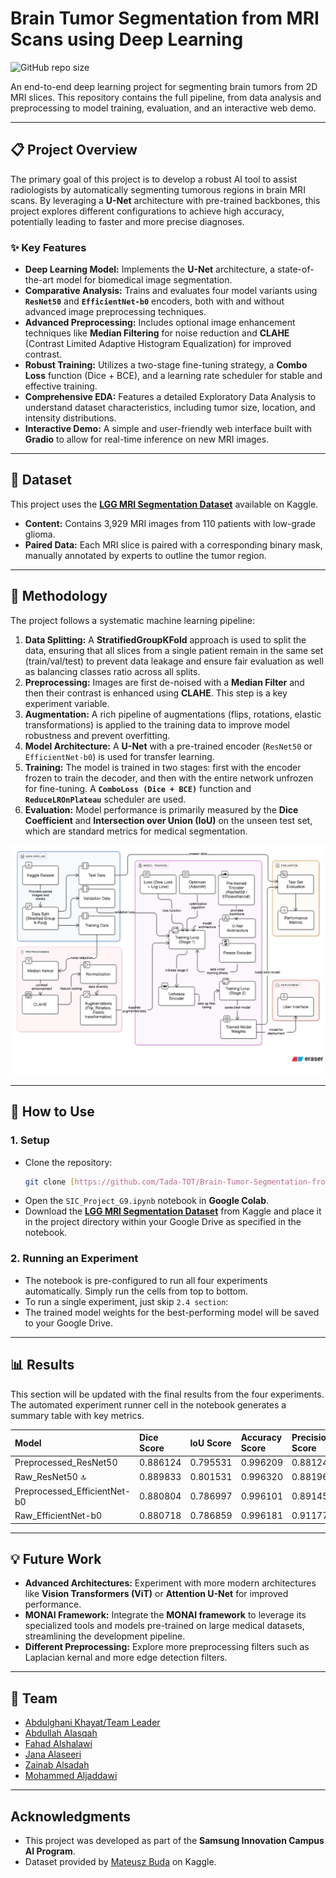# Brain Tumor Segmentation from MRI Scans using Deep Learning

![GitHub repo size](https://img.shields.io/github/repo-size/Tada-TOT/Brain-Tumor-Segmentation-from-MRI-Scans-using-DL)

An end-to-end deep learning project for segmenting brain tumors from 2D MRI slices. This repository contains the full pipeline, from data analysis and preprocessing to model training, evaluation, and an interactive web demo.

***

## 📋 Project Overview

The primary goal of this project is to develop a robust AI tool to assist radiologists by automatically segmenting tumorous regions in brain MRI scans. By leveraging a **U-Net** architecture with pre-trained backbones, this project explores different configurations to achieve high accuracy, potentially leading to faster and more precise diagnoses.

### ✨ Key Features
* **Deep Learning Model:** Implements the **U-Net** architecture, a state-of-the-art model for biomedical image segmentation.
* **Comparative Analysis:** Trains and evaluates four model variants using **`ResNet50`** and **`EfficientNet-b0`** encoders, both with and without advanced image preprocessing techniques.
* **Advanced Preprocessing:** Includes optional image enhancement techniques like **Median Filtering** for noise reduction and **CLAHE** (Contrast Limited Adaptive Histogram Equalization) for improved contrast.
* **Robust Training:** Utilizes a two-stage fine-tuning strategy, a **Combo Loss** function (Dice + BCE), and a learning rate scheduler for stable and effective training.
* **Comprehensive EDA:** Features a detailed Exploratory Data Analysis to understand dataset characteristics, including tumor size, location, and intensity distributions.
* **Interactive Demo:** A simple and user-friendly web interface built with **Gradio** to allow for real-time inference on new MRI images.

***

## 💾 Dataset

This project uses the **[LGG MRI Segmentation Dataset](https://www.kaggle.com/datasets/mateuszbuda/lgg-mri-segmentation)** available on Kaggle.

* **Content:** Contains 3,929 MRI images from 110 patients with low-grade glioma.
* **Paired Data:** Each MRI slice is paired with a corresponding binary mask, manually annotated by experts to outline the tumor region.

***

## 🔬 Methodology

The project follows a systematic machine learning pipeline:

1.  **Data Splitting:** A **StratifiedGroupKFold** approach is used to split the data, ensuring that all slices from a single patient remain in the same set (train/val/test) to prevent data leakage and ensure fair evaluation as well as balancing classes ratio across all splits.
2.  **Preprocessing:** Images are first de-noised with a **Median Filter** and then their contrast is enhanced using **CLAHE**. This step is a key experiment variable.
3.  **Augmentation:** A rich pipeline of augmentations (flips, rotations, elastic transformations) is applied to the training data to improve model robustness and prevent overfitting.
4.  **Model Architecture:** A **U-Net** with a pre-trained encoder (`ResNet50` or `EfficientNet-b0`) is used for transfer learning.
5.  **Training:** The model is trained in two stages: first with the encoder frozen to train the decoder, and then with the entire network unfrozen for fine-tuning. A **`ComboLoss (Dice + BCE)`** function and **`ReduceLROnPlateau`** scheduler are used.
6.  **Evaluation:** Model performance is primarily measured by the **Dice Coefficient** and **Intersection over Union (IoU)** on the unseen test set, which are standard metrics for medical segmentation.

![Segmentation Pipeline](assets/pipeline.png)
***

## 🚀 How to Use

### 1. Setup
* Clone the repository:
    ```bash
    git clone [https://github.com/Tada-TOT/Brain-Tumor-Segmentation-from-MRI-Scans-using-DL.git](https://github.com/Tada-TOT/Brain-Tumor-Segmentation-from-MRI-Scans-using-DL.git)
    ```
* Open the `SIC_Project_G9.ipynb` notebook in **Google Colab**.
* Download the **[LGG MRI Segmentation Dataset](https://www.kaggle.com/datasets/mateuszbuda/lgg-mri-segmentation)** from Kaggle and place it in the project directory within your Google Drive as specified in the notebook.

### 2. Running an Experiment
* The notebook is pre-configured to run all four experiments automatically. Simply run the cells from top to bottom.
* To run a single experiment, just skip `2.4 section`:
* The trained model weights for the best-performing model will be saved to your Google Drive.

***

## 📊 Results

This section will be updated with the final results from the four experiments. The automated experiment runner cell in the notebook generates a summary table with key metrics.

| Model | Dice Score | IoU Score | Accuracy Score | Precision Score | Recall Score | Best Val Loss |
| :--- | :--- | :--- | :--- | :--- | :--- | :---
| Preprocessed_ResNet50 | 0.886124 | 0.795531 | 0.996209 | 0.881243 | 0.891059 | 0.122466 |
| Raw_ResNet50 🔝| 0.889833 | 0.801531 | 0.996320 | 0.881961 | 0.897847 | 0.126476 |
| Preprocessed_EfficientNet-b0 | 0.880804 | 0.786997 | 0.996101 | 0.891450 | 0.870409 | 0.129262 |
| Raw_EfficientNet-b0 | 0.880718 | 0.786859 | 0.996181 | 0.911778 | 0.851704 | 0.140076 |

***

## 💡 Future Work

* **Advanced Architectures:** Experiment with more modern architectures like **Vision Transformers (ViT)** or **Attention U-Net** for improved performance.
* **MONAI Framework:** Integrate the **MONAI framework** to leverage its specialized tools and models pre-trained on large medical datasets, streamlining the development pipeline.
* **Different Preprocessing:** Explore more preprocessing filters such as Laplacian kernal and more edge detection filters.

***

## 👥 Team

* [Abdulghani Khayat/Team Leader]()
* [Abdullah Alasqah]()
* [Fahad Alshalawi]()
* [Jana Alaseeri]()
* [Zainab Alsadah]()
* [Mohammed Aljaddawi]()

***

## Acknowledgments

* This project was developed as part of the **Samsung Innovation Campus AI Program**.
* Dataset provided by [Mateusz Buda](https://www.kaggle.com/mateuszbuda) on Kaggle.
